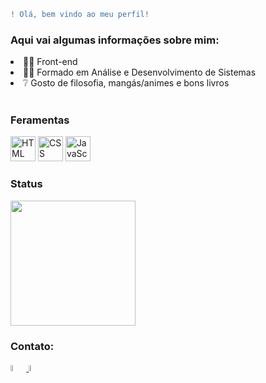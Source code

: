 
```diff 
! Olá, bem vindo ao meu perfil!
```



 

<div >
 <h3>Aqui vai algumas informações sobre mim:</h3>
 
<li>👨‍💻  Front-end</li>
<li>👨‍🎓  Formado em Análise e Desenvolvimento de Sistemas</li>
<li>❔   Gosto de filosofia, mangás/animes e bons livros</li>
 <br>
 <h3>Feramentas</h3>
 <img alt="HTML" src="https://cdn.jsdelivr.net/gh/devicons/devicon/icons/html5/html5-original.svg" width=40 height=40 /> <img 
 <img alt="CSS" src="https://cdn.jsdelivr.net/gh/devicons/devicon/icons/css3/css3-original.svg" width=40 height=40 /> <img                                              <img alt="JavaScript" src="https://cdn.jsdelivr.net/gh/devicons/devicon/icons/javascript/javascript-original.svg" width=40 height=40 />                                                                              
 <br>
 <h3>Status</h3>
 <img src="https://github-readme-stats.vercel.app/api?username=Odisseu93&show_icons=true&theme=buefy&include_all_commits=true&count_private=true" height=200em  />
 </div>
 



### Contato:
<a href="mailto:ulissessuporteti01b@gmail.com"><img src="https://www.imagemhost.com.br/images/2022/03/20/Gmail.png" target="_blank" width = 5% height = 5% />
[<img src="https://logospng.org/download/linkedin/logo-linkedin-icon-1024.png" width = 5% height = 5% />](https://www.linkedin.com/in/ulisses-jos%C3%A9-silv%C3%A9rio-bb5562194/)

